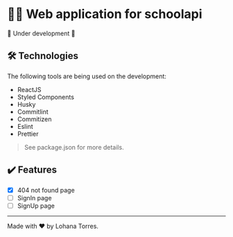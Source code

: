 # 👩‍🏫 Web application for schoolapi

🚧 Under development 🚧

## 🛠️ Technologies

The following tools are being used on the development:

- ReactJS
- Styled Components
- Husky
- Commitlint
- Commitizen
- Eslint
- Prettier

> See package.json for more details.

## ✔️ Features

- [x] 404 not found page
- [ ] SignIn page
- [ ] SignUp page

---
Made with ❤️ by Lohana Torres.
